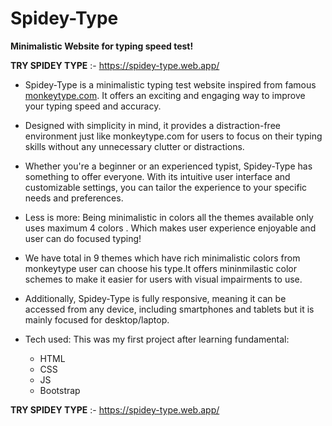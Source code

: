 # Spidey-Type
__Minimalistic Website for typing speed test!__ 

**TRY SPIDEY TYPE** :- <a href="[link](https://spidey-type.web.app/)" target="_blank">https://spidey-type.web.app/</a>

- Spidey-Type is a minimalistic typing test website inspired from famous [monkeytype.com](https://www.monkeytype.com). It offers an exciting and engaging way to improve your typing speed and accuracy. 
 
- Designed with simplicity in mind, it provides a distraction-free environment just like monkeytype.com for users to focus on their typing skills without any unnecessary clutter or distractions.

- Whether you're a beginner or an experienced typist, Spidey-Type has something to offer everyone. With its intuitive user interface and customizable settings, you can tailor the experience to your specific needs and preferences.

- Less is more: Being minimalistic in colors all the themes available only uses maximum 4 colors . Which makes user experience enjoyable and user can do focused typing! 
- We have total in 9 themes which have rich minimalistic colors from monkeytype user can choose his type.It offers mininmilastic color schemes to make it easier for users with visual impairments to use.
- Additionally, Spidey-Type is fully responsive, meaning it can be accessed from any device, including smartphones and tablets but it is mainly focused for desktop/laptop.
- Tech used:
   This was my first project after learning fundamental:
    - HTML
    - CSS
    - JS
    - Bootstrap
    
   
**TRY SPIDEY TYPE** :- <a href="[link](https://spidey-type.web.app/)" target="_blank">https://spidey-type.web.app/</a>


